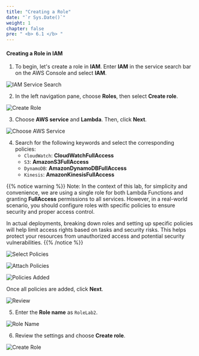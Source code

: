 ```yaml
---
title: "Creating a Role"
date: "`r Sys.Date()`"
weight: 1
chapter: false
pre: " <b> 6.1 </b> "
---
```


#### Creating a Role in IAM

1. To begin, let's create a role in **IAM**. Enter **IAM** in the service search bar on the AWS Console and select **IAM**.

![IAM Service Search](/images/6-Lambda/role/img-64.png)

2. In the left navigation pane, choose **Roles**, then select **Create role**.

![Create Role](/images/6-Lambda/role/img-63.png)

3. Choose **AWS service** and **Lambda**. Then, click **Next**.

![Choose AWS Service](/images/6-Lambda/role/img-62.png)

4. Search for the following keywords and select the corresponding policies:
    - `CloudWatch`: **CloudWatchFullAccess**
    - `S3`: **AmazonS3FullAccess**
    - `DynamoDB`: **AmazonDynamoDBFullAccess**
    - `Kinesis`: **AmazonKinesisFullAccess**
    
{{% notice warning %}}
Note: In the context of this lab, for simplicity and convenience, we are using a single role for both Lambda Functions and granting **FullAccess** permissions to all services. However, in a real-world scenario, you should configure roles with specific policies to ensure security and proper access control.

In actual deployments, breaking down roles and setting up specific policies will help limit access rights based on tasks and security risks. This helps protect your resources from unauthorized access and potential security vulnerabilities.
{{% /notice %}}

![Select Policies](/images/6-Lambda/role/img-61.png)

![Attach Policies](/images/6-Lambda/role/img-60.png)

![Policies Added](/images/6-Lambda/role/img-59.png)

Once all policies are added, click **Next**.

![Review](/images/6-Lambda/role/img-58.png)

5. Enter the **Role name** as `RoleLab2`.

![Role Name](/images/6-Lambda/role/img-57.png)

6. Review the settings and choose **Create role**.

![Create Role](/images/6-Lambda/role/img-56.png)
